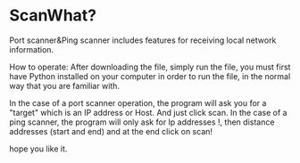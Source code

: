 # ScanWhat?
Port scanner&Ping scanner includes features for receiving local network information.

How to operate:
After downloading the file, simply run the file, you must first have Python installed on your computer in order to run the file, in the normal way that you are familiar with.

In the case of a port scanner operation, the program will ask you for a "target" which is an IP address or Host. And just click scan.
In the case of a ping scanner, the program will only ask for Ip addresses !, then distance addresses (start and end) and at the end click on scan!

hope you like it. 

